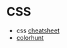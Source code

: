 # CSS

- css [cheatsheet](https://web.stanford.edu/group/csp/cs21/csscheatsheet.pdf)
- [colorhunt](https://colorhunt.co/palettes/popular)
